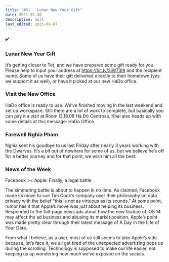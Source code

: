 ```yaml
---
title: "#61 - Lunar New Year Gift"
date: 2021-01-30
description: null
last_edited: 2025-04-07
---
```


✔️

### Lunar New Year Gift

It’s getting closer to Tet, and we have prepared some gift ready for you. Please help to input your address at <https://bit.ly/3iW73I9> and the recipient name. Some of us have their gift delivered directly to their hometown (yes we support it as well), or have it picked at our new HaDo office.

### Visit the New Office

HaDo office is ready to use. We’ve finished moving in the last weekend and set up workspace. Still there are a lot of work to complete, but basically you can pay it a visit at Room I3.18.08 Hà Đô Centrosa. Khai also heads up with some details at this message: HaDo Office.

### Farewell Nghia Pham

Nghia sent his goodbye to us last Friday after nearly 3 years working with the Dwarves. It’s a bit out of nowhere for some of us, but we believe he’s off for a better journey and for that point, we wish him all the best.

### News of the Week

Facebook >< Apple: Finally, a legal battle

The simmering battle is about to happen in no time. As claimed, Facebook made its move to sue Tim Cook’s company over their philosophy on data privacy with the belief “this is not as virtuous as its sounds.” At some point, rumor has it that Apple’s move was just about helping its business. Responded to the full-page news ads about how the new feature of iOS 14 may affect the ad business and abusing its market position, Apple’s point was made pretty clear through their latest message of A Day in the Life of Your Data.

From what I believe, as a user, most of us still seems to take Apple’s side because, let’s face it, we all get tired of the unexpected advertising pops up during the scrolling. Technology is supposed to make our life easier, not keeping us up wondering how much we’ve exposed on the socials.

